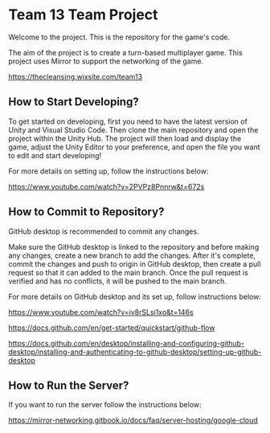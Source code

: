 # Team 13 Team Project
Welcome to the project.
This is the repository for the game's code.

The aim of the project is to create a turn-based multiplayer game. This project uses Mirror to support the networking of the game.

https://thecleansing.wixsite.com/team13

## How to Start Developing?
To get started on developing, first you need to have the latest version of Unity and Visual Studio Code. Then clone the main repository and open the project within the Unity Hub. The project will then load and display the game, adjust the Unity Editor to your preference, and open the file you want to edit and start developing!

For more details on setting up, follow the instructions below:

https://www.youtube.com/watch?v=2PVPz8Pnnrw&t=672s

## How to Commit to Repository?
GitHub desktop is recommended to commit any changes. 

Make sure the GitHub desktop is linked to the repository and before making any changes, create a new branch to add the changes. After it's complete, commit the changes and push to origin in GitHub desktop, then create a pull request so that it can added to the main branch. Once the pull request is verified and has no conflicts, it will be pushed to the main branch.

For more details on GitHub desktop and its set up, follow instructions below:

https://www.youtube.com/watch?v=iv8rSLsi1xo&t=146s

https://docs.github.com/en/get-started/quickstart/github-flow

https://docs.github.com/en/desktop/installing-and-configuring-github-desktop/installing-and-authenticating-to-github-desktop/setting-up-github-desktop

## How to Run the Server?

If you want to run the server follow the instructions below:

https://mirror-networking.gitbook.io/docs/faq/server-hosting/google-cloud
